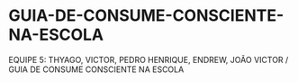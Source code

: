 # GUIA-DE-CONSUME-CONSCIENTE-NA-ESCOLA
EQUIPE 5: THYAGO, VICTOR, PEDRO HENRIQUE, ENDREW, JOÃO VICTOR / GUIA DE CONSUME CONSCIENTE NA ESCOLA
